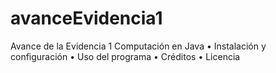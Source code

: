 # avanceEvidencia1
Avance de la Evidencia 1 Computación en Java
• Instalación y configuración
• Uso del programa
• Créditos
• Licencia

